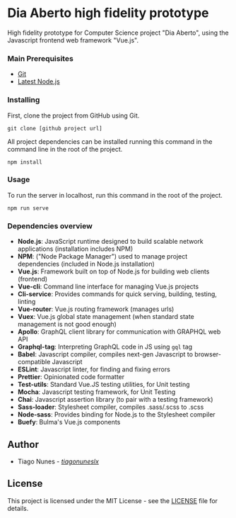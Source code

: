 # Dia Aberto high fidelity prototype

High fidelity prototype for Computer Science project "Dia Aberto", using the Javascript
frontend web framework "Vue.js".

### Main Prerequisites

- [Git](https://git-scm.com/)
- [Latest Node.js](https://nodejs.org/en/)

### Installing

First, clone the project from GitHub using Git.

```
git clone [github project url]
```

All project dependencies can be installed running this command in the command line
in the root of the project.

```
npm install
```

### Usage

To run the server in localhost, run this command in the root of the project.

```
npm run serve
```

### Dependencies overview

- **Node.js**: JavaScript runtime designed to build scalable network applications
  (installation includes NPM)
- **NPM**: ("Node Package Manager") used to manage project dependencies (included in
  Node.js installation)
- **Vue.js**: Framework built on top of Node.js for building web clients (frontend)
- **Vue-cli**: Command line interface for managing Vue.js projects
- **Cli-service**: Provides commands for quick serving, building, testing, linting
- **Vue-router**: Vue.js routing framework (manages urls)
- **Vuex**: Vue.js global state management (when standard state management is not
  good enough)
- **Apollo**: GraphQL client library for communication with GRAPHQL web API
- **Graphql-tag**: Interpreting GraphQL code in JS using `gql` tag
- **Babel**: Javascript compiler, compiles next-gen Javascript to browser-compatible
  Javascript
- **ESLint**: Javascript linter, for finding and fixing errors
- **Prettier**: Opinionated code formatter
- **Test-utils**: Standard Vue.JS testing utilities, for Unit testing
- **Mocha**: Javascript testing framework, for Unit Testing
- **Chai**: Javascript assertion library (to pair with a testing framework)
- **Sass-loader**: Stylesheet compiler, compiles .sass/.scss to .scss
- **Node-sass**: Provides binding for Node.js to the Stylesheet compiler
- **Buefy**: Bulma's Vue.js components

## Author

- Tiago Nunes - [_tiagonuneslx_](https://github.com/tiagonuneslx)

## License

This project is licensed under the MIT License - see the [LICENSE](LICENSE) file
for details.
